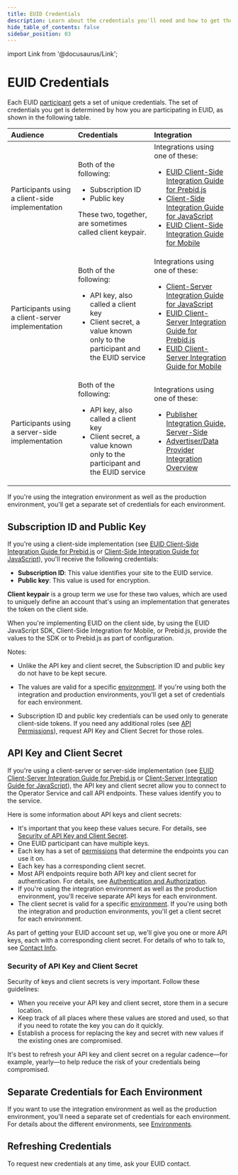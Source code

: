 ```yaml
---
title: EUID Credentials
description: Learn about the credentials you'll need and how to get them.
hide_table_of_contents: false
sidebar_position: 03
---
```


import Link from '@docusaurus/Link';

# EUID Credentials

Each EUID <a href="../intro#participants">participant</a> gets a set of unique credentials. The set of credentials you get is determined by how you are participating in EUID, as shown in the following table.

| Audience | Credentials | Integration |
| :--- | :--- | :--- |
| Participants using a client-side implementation | Both of the following: <ul><li><Link href="../ref-info/glossary-uid#gl-subscription-id">Subscription ID</Link></li><li><Link href="../ref-info/glossary-uid#gl-public-key">Public key</Link></li></ul>These two, together, are sometimes called <Link href="../ref-info/glossary-uid#gl-client-keypair">client keypair</Link>. | Integrations using one of these: <ul><li>[EUID Client-Side Integration Guide for Prebid.js](../guides/integration-prebid-client-side.md)</li><li>[Client-Side Integration Guide for JavaScript](../guides/integration-javascript-client-side.md)</li><li>[EUID Client-Side Integration Guide for Mobile](../guides/integration-mobile-client-side.md)</li></ul> |
| Participants using a client-server implementation | Both of the following:<ul><li><Link href="../ref-info/glossary-uid#gl-api-key">API key</Link>, also called a client key</li><li><Link href="../ref-info/glossary-uid#gl-client-secret">Client secret</Link>, a value known only to the participant and the EUID service</li></ul> | Integrations using one of these: <ul><li>[Client-Server Integration Guide for JavaScript](../guides/integration-javascript-client-server.md)</li><li>[EUID Client-Server Integration Guide for Prebid.js](../guides/integration-prebid-client-server.md)</li><li>[EUID Client-Server Integration Guide for Mobile](../guides/integration-mobile-client-server.md)</li></ul> |
| Participants using a server-side implementation | Both of the following:<ul><li><Link href="../ref-info/glossary-uid#gl-api-key">API key</Link>, also called a client key</li><li><Link href="../ref-info/glossary-uid#gl-client-secret">Client secret</Link>, a value known only to the participant and the EUID service</li></ul> | Integrations using one of these: <ul><li>[Publisher Integration Guide, Server-Side](../guides/integration-publisher-server-side.md)</li><li>[Advertiser/Data Provider Integration Overview](../guides/integration-advertiser-dataprovider-overview.md)</li></ul> |

If you're using the integration environment as well as the production environment, you'll get a separate set of credentials for each environment.

## Subscription ID and Public Key

If you're using a client-side implementation (see [EUID Client-Side Integration Guide for Prebid.js](../guides/integration-prebid-client-side.md) or [Client-Side Integration Guide for JavaScript](../guides/integration-javascript-client-side.md)), you'll receive the following credentials:
- **Subscription ID**: This value identifies your site to the EUID service.
- **Public key**: This value is used for encryption.

**Client keypair** is a group term we use for these two values, which are used to uniquely define an account that's using an implementation that generates the token on the client side.

When you're implementing EUID on the client side, by using the EUID JavaScript SDK, Client-Side Integration for Mobile, or Prebid.js, provide the values to the SDK or to Prebid.js as part of configuration.

Notes:

- Unlike the API key and client secret, the Subscription ID and public key do not have to be kept secure.

- The values are valid for a specific [environment](gs-environments.md). If you're using both the integration and production environments, you'll get a set of credentials for each environment.

- Subscription ID and public key credentials can be used only to generate client-side tokens. If you need any additional roles (see [API Permissions](gs-permissions.md)), request API Key and Client Secret for those roles. 

## API Key and Client Secret

If you're using a client-server or server-side implementation (see [EUID Client-Server Integration Guide for Prebid.js](../guides/integration-prebid-client-server.md) or [Client-Server Integration Guide for JavaScript](../guides/integration-javascript-client-server.md)), the API key and client secret allow you to connect to the <Link href="../ref-info/glossary-uid#gl-operator-service">Operator Service</Link> and call API endpoints. These values identify you to the service.

Here is some information about API keys and client secrets:
- It's important that you keep these values secure. For details, see [Security of API Key and Client Secret](#security-of-api-key-and-client-secret).
- One EUID participant can have multiple keys.
- Each key has a set of [permissions](gs-permissions.md) that determine the endpoints you can use it on.
- Each key has a corresponding client secret.
- Most API endpoints require both API key and client secret for authentication. For details, see [Authentication and Authorization](gs-auth.md).
- If you're using the integration environment as well as the production environment, you'll receive separate API keys for each environment.
- The client secret is valid for a specific [environment](gs-environments.md). If you're using both the integration and production environments, you'll get a client secret for each environment.

As part of getting your EUID account set up, we'll give you one or more API keys, each with a corresponding client secret. For details of who to talk to, see [Contact Info](gs-account-setup.md#contact-info).

### Security of API Key and Client Secret

Security of keys and client secrets is very important. Follow these guidelines:

- When you receive your API key and client secret, store them in a secure location.
- Keep track of all places where these values are stored and used, so that if you need to rotate the key you can do it quickly.
- Establish a process for replacing the key and secret with new values if the existing ones are compromised.

It's best to refresh your API key and client secret on a regular cadence&#8212;for example, yearly&#8212;to help reduce the risk of your credentials being compromised.

## Separate Credentials for Each Environment

If you want to use the integration environment as well as the production environment, you'll need a separate set of credentials for each environment. For details about the different environments, see [Environments](gs-environments.md).

## Refreshing Credentials

To request new credentials at any time, ask your EUID contact.
